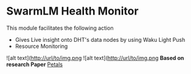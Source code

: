 # SwarmLM Health Monitor
This module facilitates the following action
- Gives Live insight onto DHT's data nodes by using Waku Light Push
- Resource Monitoring

![alt text]([http://url/to/img.png](https://github.com/bgragavendiran/SwarmLM.Health/blob/main/demo.png)
![alt text]([http://url/to/img.png](https://github.com/bgragavendiran/SwarmLM.Health/blob/main/FlowDiag.png)
**Based on research Paper**
[Petals](https://openreview.net/pdf?id=Ls_NTjgWXZV)
